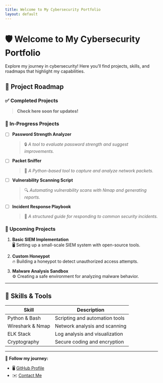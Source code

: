 ```yaml
---
title: Welcome to My Cybersecurity Portfolio
layout: default
---
```


<link rel="stylesheet" type="text/css" href="assets/css/style.css">

# 🛡️ Welcome to My Cybersecurity Portfolio

Explore my journey in cybersecurity! Here you’ll find projects, skills, and roadmaps that highlight my capabilities.

## 🚀 Project Roadmap

### ✅ **Completed Projects**
> **Check here soon for updates!**

### 📌 **In-Progress Projects**
- [ ] **Password Strength Analyzer**  
  > 🔒 *A tool to evaluate password strength and suggest improvements.*

- [ ] **Packet Sniffer**  
  > 📡 *A Python-based tool to capture and analyze network packets.*

- [ ] **Vulnerability Scanning Script**  
  > 🔍 *Automating vulnerability scans with Nmap and generating reports.*

- [ ] **Incident Response Playbook**  
  > 📓 *A structured guide for responding to common security incidents.*

### 📅 **Upcoming Projects**
1. **Basic SIEM Implementation**  
   🖥️ Setting up a small-scale SIEM system with open-source tools.

2. **Custom Honeypot**  
   🔥 Building a honeypot to detect unauthorized access attempts.

3. **Malware Analysis Sandbox**  
   ⚙️ Creating a safe environment for analyzing malware behavior.

---

## 🔧 Skills & Tools

| **Skill**           | **Description**                   |
|----------------------|-----------------------------------|
| Python & Bash        | Scripting and automation tools   |
| Wireshark & Nmap     | Network analysis and scanning    |
| ELK Stack            | Log analysis and visualization   |
| Cryptography         | Secure coding and encryption     |

---

🌟 **Follow my journey:**  
- 🖥️ [GitHub Profile](https://github.com/YMQSec)
- ✉️ [Contact Me](mailto:your.email@example.com)
